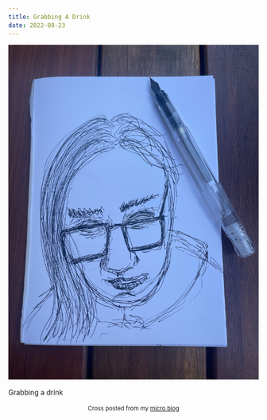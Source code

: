```yaml
---
title: Grabbing A Drink
date: 2022-08-23
---
```

![Grabbing A Drink](image/98abf826f2.jpg)

<p>Grabbing a drink</p>



<center><small>Cross posted from my <a href='http://micro.blog/joshnicholas'>micro blog</a></small></center>

    